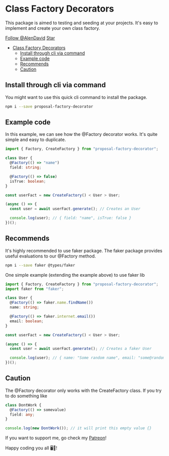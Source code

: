 # Class Factory Decorators

This package is aimed to testing and seeding at your projects. It's easy to implement and create your own class factory.

<a class="github-button" href="https://github.com/AlenDavid" aria-label="Follow @AlenDavid on GitHub">Follow @AlenDavid</a>
<a class="github-button" href="https://github.com/AlenDavid/proposal-factory-decorator" data-icon="octicon-star" aria-label="Star AlenDavid/proposal-factory-decorator on GitHub">Star</a>

- [Class Factory Decorators](#class-factory-decorators)
  - [Install through cli via command](#install-through-cli-via-command)
  - [Example code](#example-code)
  - [Recommends](#recommends)
  - [Caution](#caution)

## Install through cli via command

You might want to use this quick cli command to install the package.

```bash
npm i --save proposal-factory-decorator
```

## Example code

In this example, we can see how the @Factory decorator works. It's quite simple and easy to duplicate.

```ts
import { Factory, CreateFactory } from "proposal-factory-decorator";

class User {
  @Factory(() => "name")
  field: string;

  @Factory(() => false)
  isTrue: boolean;
}

const userFact = new CreateFactory() < User > User;

(async () => {
  const user = await userFact.generate(); // Creates an User

  console.log(user); // { field: "name", isTrue: false }
})();
```

## Recommends

It's highly recommended to use faker package. The faker package provides useful evaluations to our @Factory method.

```bash
npm i --save faker @types/faker
```

One simple example (extending the example above) to use faker lib

```ts
import { Factory, CreateFactory } from "proposal-factory-decorator";
import faker from "faker";

class User {
  @Factory(() => faker.name.findName())
  name: string;

  @Factory(() => faker.internet.email())
  email: boolean;
}

const userFact = new CreateFactory() < User > User;

(async () => {
  const user = await userFact.generate(); // Creates a faker User

  console.log(user); // { name: "Some random name", email: "some@random.email" }
})();
```

## Caution

The @Factory decorator only works with the CreateFactory class.
If you try to do something like

```ts
class DontWork {
  @Factory(() => somevalue)
  field: any;
}

console.log(new DontWork()); // it will print this empty value {}
```

If you want to support me, go check my [Patreon](https://www.patreon.com/davidalen)!

Happy coding you all 🖥️🙇!
